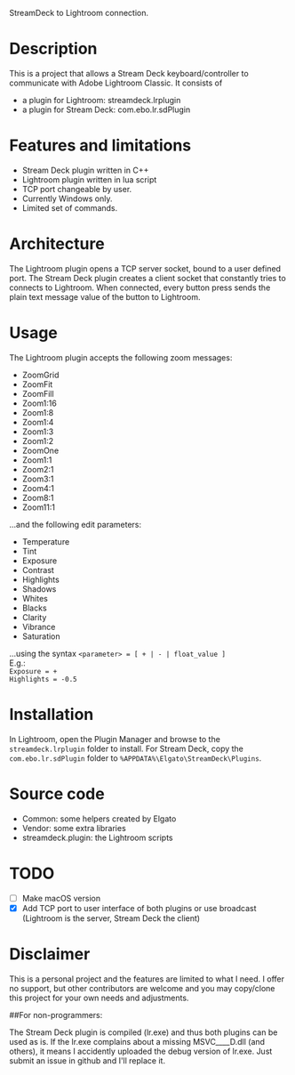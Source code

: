 
StreamDeck to Lightroom connection.


# Description

This is a project that allows a Stream Deck keyboard/controller to communicate with Adobe Lightroom Classic.
It consists of
  * a plugin for Lightroom: streamdeck.lrplugin
  * a plugin for Stream Deck: com.ebo.lr.sdPlugin


# Features and limitations

- Stream Deck plugin written in C++
- Lightroom plugin written in lua script
- TCP port changeable by user.
- Currently Windows only.
- Limited set of commands.


# Architecture
The Lightroom plugin opens a TCP server socket, bound to a user defined port.
The Stream Deck plugin creates a client socket that constantly tries to connects to Lightroom.
When connected, every button press sends the plain text message value of the button to Lightroom.

# Usage
The Lightroom plugin accepts the following zoom messages:
* ZoomGrid
* ZoomFit
* ZoomFill
* Zoom1:16
* Zoom1:8
* Zoom1:4
* Zoom1:3
* Zoom1:2
* ZoomOne
* Zoom1:1
* Zoom2:1
* Zoom3:1
* Zoom4:1
* Zoom8:1
* Zoom11:1

...and the following edit parameters:
* Temperature
* Tint
* Exposure
* Contrast
* Highlights
* Shadows
* Whites
* Blacks
* Clarity
* Vibrance
* Saturation

...using the syntax `<parameter> = [ + | - | float_value ]`\
E.g.:\
`Exposure = +`\
`Highlights = -0.5`

# Installation

In Lightroom, open the Plugin Manager and browse to the `streamdeck.lrplugin` folder to install.
For Stream Deck, copy the `com.ebo.lr.sdPlugin` folder to `%APPDATA%\Elgato\StreamDeck\Plugins`.

# Source code

  * Common: some helpers created by Elgato
  * Vendor: some extra libraries
  * streamdeck.plugin: the Lightroom scripts

 # TODO
 - [ ] Make macOS version
 - [x] Add TCP port to user interface of both plugins or use broadcast (Lightroom is the server, Stream Deck the client)

# Disclaimer

This is a personal project and the features are limited to what I need. I offer no support, but other contributors are welcome and you may copy/clone this project for your own needs and adjustments.

##For non-programmers:

The Stream Deck plugin is compiled (lr.exe) and thus both plugins can be used as is.
If the lr.exe complains about a missing MSVC____D.dll (and others), it means I accidently uploaded the debug version of lr.exe.
Just submit an issue in github and I'll replace it.
